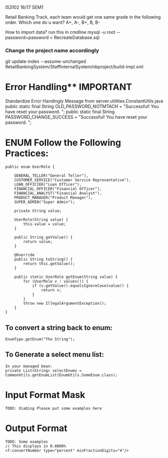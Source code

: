 IS3102 16/17 SEM1

Retail Banking Track, each team would get one same grade in the following order. Which one do u want?
A+, A-, B+, B, B-

How to import data?
run this in cmdline
mysql -u root --password=password < RecreateDatabase.sql

### Change the project name accordingly ###
git update-index --assume-unchanged RetailBankingSystem/StaffInternalSystem/nbproject/build-impl.xml

# Error Handling** IMPORTANT #
Standardize Error Handingly Message from server.utilities.ConstantUtils.java
	public static final String OLD_PASSWORD_NOTMTACH = "Successful! You have reset your password. ";
    public static final String PASSWORD_CHANGE_SUCCESS = "Successful! You have reset your password. ";


# ENUM Follow the Following Practices: #
	public enum UserRole {

        GENERAL_TELLER("General Teller"),
        CUSTOMER_SERVICE("Customer Service Representative"),
        LOAN_OFFICIER("Loan Officer"),
        FINANCIAL_OFFICER("Financial Officer"),
        FINANCIAL_ANALYST("Financial Analyst"),
        PRODUCT_MANAGER("Product Manager"),
        SUPER_ADMIN("Super Admin");
        
        private String value;

        UserRole(String value) {
            this.value = value;
        }

        public String getValue() {
            return value;
        }

        @Override
        public String toString() {
            return this.getValue();
        }

        public static UserRole getEnum(String value) {
            for (UserRole v : values()) {
                if (v.getValue().equalsIgnoreCase(value)) {
                    return v;
                }
            }
            throw new IllegalArgumentException();
        }
    }

## To convert a string back to enum: ##
	EnumType.getEnum("The String");

## To Generate a select menu list: ##
	In your managed bean:
	private List<String> selectEnums = CommonUtils.getEnumList(EnumUtils.SomeEnum.class);

# Input Format Mask #
	TODO: XiaQing Please put some examples here

# Output Format #
	TODO: Some examples
	// This displays in 0.0000% 
	<f:convertNumber type="percent" minFractionDigits="4"/>

